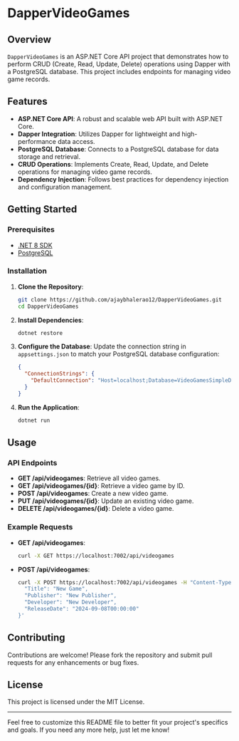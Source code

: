 # DapperVideoGames

## Overview
`DapperVideoGames` is an ASP.NET Core API project that demonstrates how to perform CRUD (Create, Read, Update, Delete) operations using Dapper with a PostgreSQL database. This project includes endpoints for managing video game records.

## Features
- **ASP.NET Core API**: A robust and scalable web API built with ASP.NET Core.
- **Dapper Integration**: Utilizes Dapper for lightweight and high-performance data access.
- **PostgreSQL Database**: Connects to a PostgreSQL database for data storage and retrieval.
- **CRUD Operations**: Implements Create, Read, Update, and Delete operations for managing video game records.
- **Dependency Injection**: Follows best practices for dependency injection and configuration management.

## Getting Started

### Prerequisites
- [.NET 8 SDK](https://dotnet.microsoft.com/download/dotnet/8.0)
- [PostgreSQL](https://www.postgresql.org/download/)

### Installation

1. **Clone the Repository**:
   ```bash
   git clone https://github.com/ajaybhalerao12/DapperVideoGames.git
   cd DapperVideoGames
   ```

2. **Install Dependencies**:
   ```bash
   dotnet restore
   ```

3. **Configure the Database**:
   Update the connection string in `appsettings.json` to match your PostgreSQL database configuration:
   ```json
   {
     "ConnectionStrings": {
       "DefaultConnection": "Host=localhost;Database=VideoGamesSimpleDB;Username=loc-pg-user;Password=password"
     }
   }
   ```

4. **Run the Application**:
   ```bash
   dotnet run
   ```

## Usage

### API Endpoints

- **GET /api/videogames**: Retrieve all video games.
- **GET /api/videogames/{id}**: Retrieve a video game by ID.
- **POST /api/videogames**: Create a new video game.
- **PUT /api/videogames/{id}**: Update an existing video game.
- **DELETE /api/videogames/{id}**: Delete a video game.

### Example Requests

- **GET /api/videogames**:
  ```bash
  curl -X GET https://localhost:7002/api/videogames
  ```

- **POST /api/videogames**:
  ```bash
  curl -X POST https://localhost:7002/api/videogames -H "Content-Type: application/json" -d '{
    "Title": "New Game",
    "Publisher": "New Publisher",
    "Developer": "New Developer",
    "ReleaseDate": "2024-09-08T00:00:00"
  }'
  ```

## Contributing
Contributions are welcome! Please fork the repository and submit pull requests for any enhancements or bug fixes.

## License
This project is licensed under the MIT License.

---

Feel free to customize this README file to better fit your project's specifics and goals. If you need any more help, just let me know!